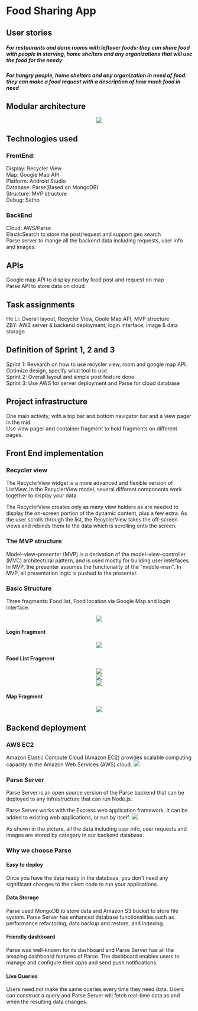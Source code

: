 # Food Sharing App
## User stories
##### For restaurants and dorm rooms with leftover foods: they can share food with people in starving, home shelters and any organizations that will use the food for the needy
##### For hungry people, home shelters and any organization in need of food: they can make a food request with a description of how much food in need

## Modular architecture
<p align="center"> 
<img src="https://github.com/ec500-software-engineering/project-22-food-sharing-app/blob/master/pics/diagram.png">
</p>

## Technologies used
### FrontEnd:
Display: Recycler View
<br>Map: Google Map API
<br>Platform: Android Studio
<br>Database: Parse(Based on MongoDB)
<br>Structure: MVP structure
<br>Debug: Setho


### BackEnd
Cloud: AWS/Parse
<br>ElasticSearch to store the post/request and support geo search
<br>Parse server to mange all the backend data including requests, user info and images.

## APIs
Google map API to display nearby food post and request on map
<br>Parse API to store data on cloud

## Task assignments
He Li: Overall layout, Recycler View, Goole Map API, MVP structure
<br>ZBY: AWS server & backend deployment, login interface, image & data storage

## Definition of Sprint 1, 2 and 3
Sprint 1: Research on how to use recycler view, room and google map API. Optimize design, specify what tool to use.
<br>Sprint 2: Overall layout and simple post feature done
<br>Sprint 3: Use AWS for server deployment and Parse for cloud database

## Project infrastructure
One main activity, with a top bar and bottom navigator bar and a view pager in the mid.
<br>Use view pager and container fragment to hold fragments on different pages.

## Front End implementation

### Recycler view
The RecyclerView widget is a more advanced and flexible version of ListView.
In the RecyclerView model, several different components work together to display your data. 

The RecyclerView creates only as many view holders as are needed to display the on-screen portion of the dynamic content, plus a few extra. As the user scrolls through the list, the RecyclerView takes the off-screen views and rebinds them to the data which is scrolling onto the screen.

### The MVP structure
Model–view–presenter (MVP) is a derivation of the model–view–controller (MVC) architectural pattern, and is used mostly for building user interfaces.
In MVP, the presenter assumes the functionality of the "middle-man". In MVP, all presentation logic is pushed to the presenter.

### Basic Structure
Three fragments: Food list, Food location via Google Map and login interface.
<div align=center><img src="https://github.com/ec500-software-engineering/project-22-food-sharing-app/blob/master/pics/overall.gif"></div>

#### Login Fragment
<div align=center><img src="https://github.com/ec500-software-engineering/project-22-food-sharing-app/blob/master/pics/signin.gif"></div>


#### Food List Fragment
<div align=center><img src="https://github.com/ec500-software-engineering/project-22-food-sharing-app/blob/master/pics/ItemList.gif"></div>

<div align=center><img src="https://github.com/ec500-software-engineering/project-22-food-sharing-app/blob/master/pics/post.gif"></div>

<div align=center><img src="https://github.com/ec500-software-engineering/project-22-food-sharing-app/blob/master/pics/refresh.gif"></div>

#### Map Fragment
<div align=center><img src="https://github.com/ec500-software-engineering/project-22-food-sharing-app/blob/master/pics/map.gif"></div>



## Backend deployment
### AWS EC2
Amazon Elastic Compute Cloud (Amazon EC2) provides scalable computing capacity in the Amazon Web Services (AWS) cloud.
<img src="https://github.com/ec500-software-engineering/project-22-food-sharing-app/blob/master/pics/AWS.jpg">
</p>

### Parse Server
Parse Server is an open source version of the Parse backend that can be deployed to any infrastructure that can run Node.js.

Parse Server works with the Express web application framework. It can be added to existing web applications, or run by itself.
<img src="https://github.com/ec500-software-engineering/project-22-food-sharing-app/blob/master/pics/Parse.jpg">

As shown in the picture, all the data including user info, user requests and images are stored by category in our backend database.

### Why we choose Parse
#### Easy to deploy
Once you have the data ready in the database, you don’t need any significant changes to the client code to run your applications.
#### Data Storage
Parse used MongoDB to store data and Amazon S3 bucket to store file system. Parse Server has enhanced database functionalities such as performance refactoring, data backup and restore, and indexing.
#### Friendly dashboard
Parse was well-known for its dashboard and Parse Server has all the amazing dashboard features of Parse. The dashboard enables users to manage and configure their apps and send push notifications.
#### Live Queries
Users need not make the same queries every time they need data. Users can construct a query and Parse Server will fetch real-time data as and when the resulting data changes.

